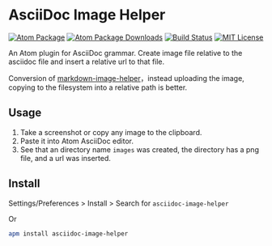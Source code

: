 # AsciiDoc Image Helper

[![Atom Package](https://img.shields.io/apm/v/asciidoc-image-helper.svg)](https://atom.io/packages/asciidoc-image-helper)
[![Atom Package Downloads](https://img.shields.io/apm/dm/asciidoc-image-helper.svg)](https://atom.io/packages/asciidoc-image-helper)
[![Build Status](https://travis-ci.org/bwklein/asciidoc-image-helper.svg?branch=master)](https://travis-ci.org/bwklein/asciidoc-image-helper)
[![MIT License](http://img.shields.io/badge/license-MIT-blue.svg?style=flat)](https://github.com/bwklein/asciidoc-image-helper/blob/master/LICENSE.md)

An Atom plugin for AsciiDoc grammar.
Create image file relative to the asciidoc file and insert a relative url to that file.

Conversion of [markdown-image-helper](https://github.com/bigyuki/markdown-image-helper)，instead uploading the image, copying to the filesystem into a relative path is better.

## Usage

1. Take a screenshot or copy any image to the clipboard.
2. Paste it into Atom AsciiDoc editor.
3. See that an directory name `images` was created, the directory has a png file, and a url was inserted.


## Install

Settings/Preferences > Install > Search for `asciidoc-image-helper`

Or

```bash
apm install asciidoc-image-helper
```
